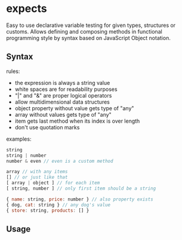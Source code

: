 # expects
Easy to use declarative variable testing for given types, structures or customs. Allows defining and composing methods in functional programming style by syntax based on JavaScript Object notation.

## Syntax
rules:
- the expression is always a string value
- white spaces are for readability purposes
- "|" and "&" are proper logical operators
- allow multidimensional data structures
- object property without value gets type of "any"
- array without values gets type of "any"
- item gets last method when its index is over length
- don't use quotation marks

examples:
```javascript
string
string | number
number & even // even is a custom method

array // with any items
[] // or just like that
[ array | object ] // for each item
[ string, number ] // only first item should be a string

{ name: string, price: number } // also property exists
{ dog, cat: string } // any dog's value
{ store: string, products: [] }
```

## Usage
